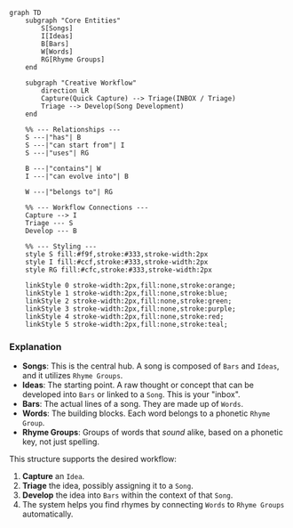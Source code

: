 ```mermaid
graph TD
    subgraph "Core Entities"
        S[Songs]
        I[Ideas]
        B[Bars]
        W[Words]
        RG[Rhyme Groups]
    end

    subgraph "Creative Workflow"
        direction LR
        Capture(Quick Capture) --> Triage(INBOX / Triage)
        Triage --> Develop(Song Development)
    end

    %% --- Relationships ---
    S ---|"has"| B
    S ---|"can start from"| I
    S ---|"uses"| RG

    B ---|"contains"| W
    I ---|"can evolve into"| B

    W ---|"belongs to"| RG

    %% --- Workflow Connections ---
    Capture --> I
    Triage --- S
    Develop --- B

    %% --- Styling ---
    style S fill:#f9f,stroke:#333,stroke-width:2px
    style I fill:#ccf,stroke:#333,stroke-width:2px
    style RG fill:#cfc,stroke:#333,stroke-width:2px

    linkStyle 0 stroke-width:2px,fill:none,stroke:orange;
    linkStyle 1 stroke-width:2px,fill:none,stroke:blue;
    linkStyle 2 stroke-width:2px,fill:none,stroke:green;
    linkStyle 3 stroke-width:2px,fill:none,stroke:purple;
    linkStyle 4 stroke-width:2px,fill:none,stroke:red;
    linkStyle 5 stroke-width:2px,fill:none,stroke:teal;
```

### Explanation

*   **Songs**: This is the central hub. A song is composed of `Bars` and `Ideas`, and it utilizes `Rhyme Groups`.
*   **Ideas**: The starting point. A raw thought or concept that can be developed into `Bars` or linked to a `Song`. This is your "inbox".
*   **Bars**: The actual lines of a song. They are made up of `Words`.
*   **Words**: The building blocks. Each word belongs to a phonetic `Rhyme Group`.
*   **Rhyme Groups**: Groups of words that *sound* alike, based on a phonetic key, not just spelling.

This structure supports the desired workflow:
1.  **Capture** an `Idea`.
2.  **Triage** the idea, possibly assigning it to a `Song`.
3.  **Develop** the idea into `Bars` within the context of that `Song`.
4.  The system helps you find rhymes by connecting `Words` to `Rhyme Groups` automatically. 